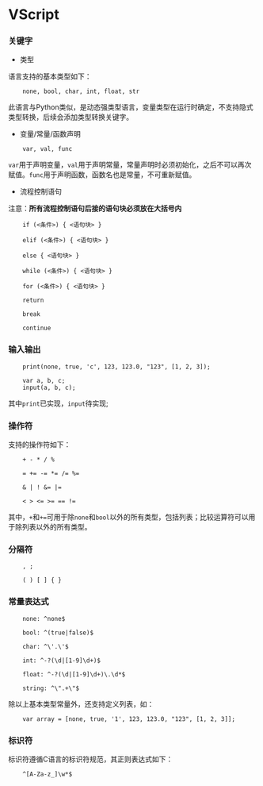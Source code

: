 # VScript

### 关键字

* 类型

语言支持的基本类型如下：

```
    none, bool, char, int, float, str
```

此语言与Python类似，是动态强类型语言，变量类型在运行时确定，不支持隐式类型转换，后续会添加类型转换关键字。

* 变量/常量/函数声明

```
    var, val, func
```

`var`用于声明变量，`val`用于声明常量，常量声明时必须初始化，之后不可以再次赋值。`func`用于声明函数，函数名也是常量，不可重新赋值。

* 流程控制语句

注意：__所有流程控制语句后接的语句块必须放在大括号内__

```
    if (<条件>) { <语句块> }

    elif (<条件>) { <语句块> }

    else { <语句块> }

    while (<条件>) { <语句块> }

    for (<条件>) { <语句块> }

    return

    break

    continue
```

### 输入输出

```
    print(none, true, 'c', 123, 123.0, "123", [1, 2, 3]);

    var a, b, c;
    input(a, b, c);
```

其中`print`已实现，`input`待实现;

### 操作符

支持的操作符如下：

```
    + - * / %

    = += -= *= /= %=

    & | ! &= |=

    < > <= >= == !=
```

其中，`+`和`+=`可用于除`none`和`bool`以外的所有类型，包括列表；比较运算符可以用于除列表以外的所有类型。

### 分隔符

```
    , ;

    ( ) [ ] { }
```

### 常量表达式

```
    none: ^none$

    bool: ^(true|false)$

    char: ^\'.\'$

    int: ^-?(\d|[1-9]\d+)$

    float: ^-?(\d|[1-9]\d+)\.\d*$

    string: ^\".+\"$
```

除以上基本类型常量外，还支持定义列表，如：

```
    var array = [none, true, '1', 123, 123.0, "123", [1, 2, 3]];
```

### 标识符

标识符遵循C语言的标识符规范，其正则表达式如下：

```
    ^[A-Za-z_]\w*$
```